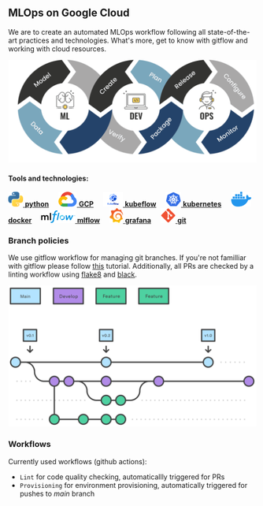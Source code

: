 ## MLOps on Google Cloud

We are to create an automated MLOps workflow following all state-of-the-art practices and technologies. What's more, get to know with gitflow and working with cloud resources.

<img src="img/mlops.png">

#### Tools and technologies:

<a href="https://www.python.org/"><img src="img/icons/python.svg" height=30px> **python**</a> &nbsp;&nbsp;&nbsp;
<a href="https://cloud.google.com/"><img src="img/icons/gcp.svg" height=30px> **GCP**</a> &nbsp;&nbsp;&nbsp;
<a href="https://www.kubeflow.org//"><img src="img/icons/kubeflow.svg" height=30px> **kubeflow**</a> &nbsp;&nbsp;&nbsp;
<a href="https://kubernetes.io/"><img src="img/icons/kubernetes.svg" height=30px> **kubernetes**</a> &nbsp;&nbsp;&nbsp;
<a href="https://www.docker.com/"><img src="img/icons/docker.svg" height=30px> **docker**</a> &nbsp;&nbsp;&nbsp;
<a href="https://mlflow.org/"><img src="img/icons/mlflow.png" height=25px> **mlflow**</a> &nbsp;&nbsp;&nbsp;
<a href="https://grafana.com/"><img src="img/icons/grafana.svg" height=30px> **grafana**</a> &nbsp;&nbsp;&nbsp;
<a href="https://git-scm.com/"><img src="img/icons/git.svg" height=30px> **git**</a> &nbsp;&nbsp;&nbsp;

### Branch policies

We use gitflow workflow for managing git branches. If you're not familliar with gitflow please follow [this](https://www.atlassian.com/git/tutorials/comparing-workflows/gitflow-workflow) tutorial. Additionally, all PRs are checked by a linting workflow using [flake8](https://flake8.pycqa.org/en/latest/) and [black](https://black.readthedocs.io/en/stable/).

<img src="img/gitflow.svg">

### Workflows

Currently used workflows (github actions):

- `Lint` for code quality checking, automaticallly triggered for PRs
- `Provisioning` for environment provisioning, automatically triggered for pushes to _main_ branch
